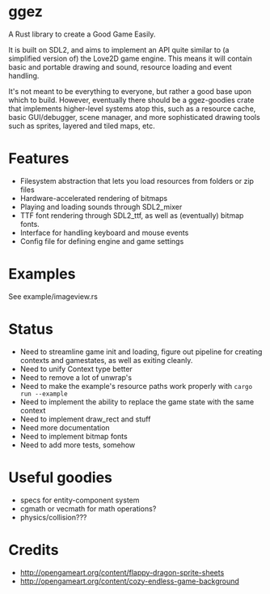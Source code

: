 # ggez

A Rust library to create a Good Game Easily.

It is built on SDL2, and aims to implement an API quite similar to (a simplified version of) the Love2D game
engine.  This means it will contain basic and portable drawing and sound, resource loading and event handling.

It's not meant to be everything to everyone, but rather a good base upon which to build.  However, eventually
there should be a ggez-goodies crate that implements higher-level systems atop this, such as a resource cache,
basic GUI/debugger, scene manager, and more sophisticated drawing tools such as sprites, layered and tiled maps,
etc.


# Features

* Filesystem abstraction that lets you load resources from folders or zip files
* Hardware-accelerated rendering of bitmaps
* Playing and loading sounds through SDL2_mixer
* TTF font rendering through SDL2_ttf, as well as (eventually) bitmap fonts.
* Interface for handling keyboard and mouse events
* Config file for defining engine and game settings

# Examples

See example/imageview.rs

# Status

* Need to streamline game init and loading, figure out pipeline for creating contexts and
gamestates, as well as exiting cleanly.
* Need to unify Context type better
* Need to remove a lot of unwrap's
* Need to make the example's resource paths work properly with `cargo run --example`
* Need to implement the ability to replace the game state with the same context
* Need to implement draw_rect and stuff
* Need more documentation
* Need to implement bitmap fonts
* Need to add more tests, somehow

# Useful goodies

* specs for entity-component system
* cgmath or vecmath for math operations?
* physics/collision???

# Credits

* http://opengameart.org/content/flappy-dragon-sprite-sheets
* http://opengameart.org/content/cozy-endless-game-background
